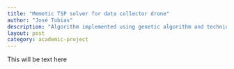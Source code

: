 ```yaml
---
title: "Memetic TSP solver for data collector drone"
author: "José Tobias"
description: "Algorithm implemented using genetic algorithm and techniques to solve TSP problems, fitted to a data collector drone problem"
layout: post
category: academic-project
---
```


This will be text here